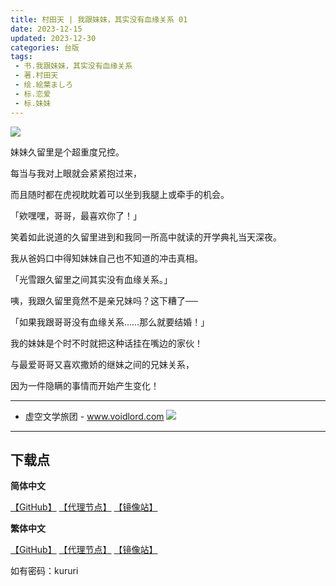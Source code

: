 ```yaml
---
title: 村田天 | 我跟妹妹，其实没有血缘关系 01
date: 2023-12-15
updated: 2023-12-30
categories: 台版
tags: 
 - 书.我跟妹妹，其实没有血缘关系
 - 著.村田天
 - 绘.絵葉ましろ
 - 标.恋爱
 - 标.妹妹
---
```


![](https://cdn.shopifycdn.net/s/files/1/0613/7030/2681/files/01_4e3ecbc5-5cf6-41b7-a7aa-3d3f58c762e6_583x862.jpg)

妹妹久留里是个超重度兄控。

每当与我对上眼就会紧紧抱过来，

而且随时都在虎视眈眈着可以坐到我腿上或牵手的机会。

「欸嘿嘿，哥哥，最喜欢你了！」

笑着如此说道的久留里进到和我同一所高中就读的开学典礼当天深夜。

我从爸妈口中得知妹妹自己也不知道的冲击真相。

「光雪跟久留里之间其实没有血缘关系。」

咦，我跟久留里竟然不是亲兄妹吗？这下糟了──

「如果我跟哥哥没有血缘关系……那么就要结婚！」

我的妹妹是个时不时就把这种话挂在嘴边的家伙！

与最爱哥哥又喜欢撒娇的继妹之间的兄妹关系，

因为一件隐瞒的事情而开始产生变化！

---

- 虚空文学旅团 -
www.voidlord.com
![](https://jsd.cdn.zzko.cn/gh/Minami926494/EPUB-COVER@main/logo.webp)

---

## 下载点

**简体中文**

[【GitHub】](https://raw.githubusercontent.com/qtqtEricChiu/LightSnacks/master/pages/source/23/12/30/kururi/%5B%E6%9D%91%E7%94%B0%E5%A4%A9%5D.%E6%88%91%E8%B7%9F%E5%A6%B9%E5%A6%B9%EF%BC%8C%E5%85%B6%E5%AE%9E%E6%B2%A1%E6%9C%89%E8%A1%80%E7%BC%98%E5%85%B3%E7%B3%BB.01.epub) [【代理节点】](https://mirror.ghproxy.com/https://github.com/qtqtEricChiu/LightSnacks/raw/master/pages/source/23/12/30/kururi/%5B%E6%9D%91%E7%94%B0%E5%A4%A9%5D.%E6%88%91%E8%B7%9F%E5%A6%B9%E5%A6%B9%EF%BC%8C%E5%85%B6%E5%AE%9E%E6%B2%A1%E6%9C%89%E8%A1%80%E7%BC%98%E5%85%B3%E7%B3%BB.01.epub) [【镜像站】](https://hub.nuaa.cf/qtqtEricChiu/LightSnacks/raw/master/pages/source/23/12/30/kururi/%5B%E6%9D%91%E7%94%B0%E5%A4%A9%5D.%E6%88%91%E8%B7%9F%E5%A6%B9%E5%A6%B9%EF%BC%8C%E5%85%B6%E5%AE%9E%E6%B2%A1%E6%9C%89%E8%A1%80%E7%BC%98%E5%85%B3%E7%B3%BB.01.epub)

**繁体中文**

[【GitHub】](https://raw.githubusercontent.com/qtqtEricChiu/LightSnacks/master/pages/source/23/12/30/kururi/%5Bzht%5D%5B%E6%9D%91%E7%94%B0%E5%A4%A9%5D.%E6%88%91%E8%B7%9F%E5%A6%B9%E5%A6%B9%EF%BC%8C%E5%85%B6%E5%AF%A6%E6%B2%92%E6%9C%89%E8%A1%80%E7%B7%A3%E9%97%9C%E4%BF%82.01.epub) [【代理节点】](https://mirror.ghproxy.com/https://github.com/qtqtEricChiu/LightSnacks/raw/master/pages/source/23/12/30/kururi/%5Bzht%5D%5B%E6%9D%91%E7%94%B0%E5%A4%A9%5D.%E6%88%91%E8%B7%9F%E5%A6%B9%E5%A6%B9%EF%BC%8C%E5%85%B6%E5%AF%A6%E6%B2%92%E6%9C%89%E8%A1%80%E7%B7%A3%E9%97%9C%E4%BF%82.01.epub) [【镜像站】](https://hub.nuaa.cf/qtqtEricChiu/LightSnacks/raw/master/pages/source/23/12/30/kururi/%5Bzht%5D%5B%E6%9D%91%E7%94%B0%E5%A4%A9%5D.%E6%88%91%E8%B7%9F%E5%A6%B9%E5%A6%B9%EF%BC%8C%E5%85%B6%E5%AF%A6%E6%B2%92%E6%9C%89%E8%A1%80%E7%B7%A3%E9%97%9C%E4%BF%82.01.epub)

如有密码：kururi